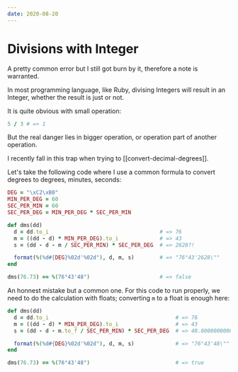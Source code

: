 ```yaml
---
date: 2020-08-20
---
```


# Divisions with Integer

A pretty common error but I still got burn by it, therefore a note is
warranted.

In most programming language, like Ruby, divising Integers will result in an
Integer, whether the result is just or not.

It is quite obvious with small operation:

```ruby
5 / 3 # => 1
```

But the real danger lies in bigger operation, or operation part of another
operation.

I recently fall in this trap when trying to [[convert-decimal-degrees]].

Let's take the following code where I use a common formula to convert degrees
to degrees, minutes, seconds:

```ruby
DEG = "\xC2\xB0"
MIN_PER_DEG = 60
SEC_PER_MIN = 60
SEC_PER_DEG = MIN_PER_DEG * SEC_PER_MIN

def dms(dd)
  d = dd.to_i                                   # => 76
  m = ((dd - d) * MIN_PER_DEG).to_i             # => 43
  s = (dd - d - m / SEC_PER_MIN) * SEC_PER_DEG  # => 2628?!

  format(%(%d#{DEG}%02d'%02d"), d, m, s)        # => "76°43'2628\""
end

dms(76.73) == %(76°43'48")                      # => false
```

An honnest mistake but a common one. For this code to run properly, we need to
do the calculation with floats; converting `m` to a float is enough here:

```ruby
def dms(dd)
  d = dd.to_i                                        # => 76
  m = ((dd - d) * MIN_PER_DEG).to_i                  # => 43
  s = (dd - d - m.to_f / SEC_PER_MIN) * SEC_PER_DEG  # => 48.000000000014296

  format(%(%d#{DEG}%02d'%02d"), d, m, s)             # => "76°43'48\""
end

dms(76.73) == %(76°43'48")                           # => true
```
